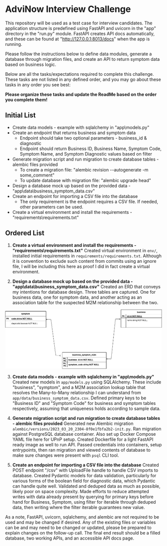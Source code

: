 # AdviNow Interview Challenge
This repository will be used as a test case for interview candidates. The application structure is predefined using FastAPI and uvicorn in the "app" directory in the "run.py" module. 
FastAPI creates API docs automatically, and these can be found at "http://127.0.0.1:8013/docs" when the app is running.

Please follow the instructions below to define data modules, generate a database through migration files, and create an API to return symptom data based on business logic.

Below are all the tasks/expectations required to complete this challenge. These tasks are not listed in any defined order, and you may go about these tasks in any order you see best:

**Please organize these tasks and update the ReadMe based on the order you complete them!**

## Initial List
- Create data models - example with sqlalchemy in "app\models.py"
- Create an endpoint that returns business and symptom data
  - Endpoint should take two optional parameters - business_id & diagnostic
  - Endpoint should return Business ID, Business Name, Symptom Code, Symptom Name, and Symptom Diagnostic values based on filter
- Generate migration script and run migration to create database tables - alembic files provided
  - To create a migration file: "alembic revision --autogenerate -m some_comment"
  - To update database with migration file: "alembic upgrade head"
- Design a database mock up based on the provided data - "app\data\business_symptom_data.csv"
- Create an endpoint for importing a CSV file into the database
  - The only requirement is the endpoint requires a CSV file. If needed, other parameters can be used.
- Create a virtual environment and install the requirements - "requirements\requirements.txt"

## Ordered List
1. **Create a virtual environment and install the requirements - "requirements\requirements.txt"** Created virtual environment in `env/`, installed initial requirements in `requirements/requirements.txt`. Although it is convention to exclude such content from commits using an ignore file, I will be including this here as proof I did in fact create a virtual environment.

3. **Design a database mock up based on the provided data - "app\data\business_symptom_data.csv"** Created an ERD that conveys my intentions for database design. Three tables are captured. One for business data, one for symptom data, and another acting as an association table for the suspected M2M relationship between the two.

![No image found!](erd.png "ERD")

3. **Create data models - example with sqlalchemy in "app\models.py"** Created new models in `app/models.py` using SQLAlchemy. These include "business", "symptom", and a M2M association lookup table that resolves the Many-to-Many relationship I can understand from `app/data/business_symptom_data.csv`. Defined primary keys to be "Business ID" and "Symptom Code" for business and symptom tables respectively, assuming that uniqueness holds according to sample data.

4. **Generate migration script and run migration to create database tables - alembic files provided** Generated new Alembic migration `alembic/versions/2023_03_20_2304-8f0e1fbfa2b2-init.py`. Ran migration against PostgreSQL database container. Also set up Docker Compose YAML file here for UPnP setup. Created Dockerfile for a light FastAPI ready image as well to run API. Passed credentials into containers, setup entrypoints, then ran migration and viewed contents of database to make sure changes were present with `psql` CLI tool.

5. **Create an endpoint for importing a CSV file into the database** Created POST endpoint "/csv" with UploadFile handle to handle CSV imports to database. Created Pydantic models for data validation, particularly for various forms of the boolean field for diagnostic data, which Pydantic can handle quite well. Validated and deduped data as much as possible, likely poor on space complexity. Made efforts to reduce attempted writes with data already present by querying for primary keys before hand for Business, Symptom, using filter for iterable through deduped data, then writing where the filter iterable guarantees new value.




As a note, FastAPI, uvicorn, sqlalchemy, and alembic are not required to be used and may be changed if desired. 
Any of the existing files or variables can be and may need to be changed or updated, please be prepared to explain changes on the follow-up call.
The final end result should be a filled database, two working APIs, and an accessible API docs page.
